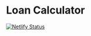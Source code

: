 # Loan Calculator

[![Netlify Status](https://api.netlify.com/api/v1/badges/2634a101-1128-43b7-a849-67744491acb2/deploy-status)](https://app.netlify.com/sites/loan-calculator-chessiah/deploys)
